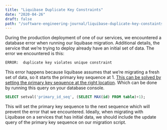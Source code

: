 ```yaml
---
title: "Liquibase Duplicate Key Constraints"
date: "2020-04-26"
draft: false
path: "/software-engineering-journal/liquibase-duplicate-key-constaints"
---
```


During the production deployment of one of our services, we encountered a database error when running our liquibase migration. Additional details, the service that we’re trying to deploy already have an initial set of data. The error we encountered is this:

```bash
ERROR:  duplicate key violates unique constraint
```

This error happens because liquibase assumes that we’re migrating a fresh set of data, so it starts the primary key sequence at 1. [This can be solved by setting the primary key sequence at the right location](https://stackoverflow.com/a/21639138). Which can be done by running this query on your database console.

```sql
SELECT setval('primary_id_seq', (SELECT MAX(id) FROM table)+1);
```
This will set the primary key sequence to the next sequence which will prevent the error that we encountered. Ideally, when migrating with Liquibase on a services that has initial data, we should include the update query of the primary key sequence on our migration script.